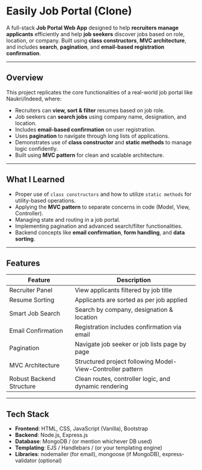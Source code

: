 #  Easily Job Portal (Clone)

A full-stack **Job Portal Web App** designed to help **recruiters manage applicants** efficiently and help **job seekers** discover jobs based on role, location, or company. Built using **class constructors**, **MVC architecture**, and includes **search**, **pagination**, and **email-based registration confirmation**.

---

## Overview

This project replicates the core functionalities of a real-world job portal like Naukri/Indeed, where:

-  Recruiters can **view, sort & filter** resumes based on job role.
-  Job seekers can **search jobs** using company name, designation, and location.
-  Includes **email-based confirmation** on user registration.
-  Uses **pagination** to navigate through long lists of applications.
-  Demonstrates use of **class constructor** and **static methods** to manage logic confidently.
-  Built using **MVC pattern** for clean and scalable architecture.

---

##  What I Learned

- Proper use of `class constructors` and how to utilize `static methods` for utility-based operations.
- Applying the **MVC pattern** to separate concerns in code (Model, View, Controller).
- Managing state and routing in a job portal.
- Implementing pagination and advanced search/filter functionalities.
- Backend concepts like **email confirmation**, **form handling**, and **data sorting**.

---

##  Features

| Feature                             | Description                                                 |
|-------------------------------------|-------------------------------------------------------------|
|  Recruiter Panel                  | View applicants filtered by job title                       |
|  Resume Sorting                   | Applicants are sorted as per job applied                    |
|  Smart Job Search                 | Search by company, designation & location                   |
|  Email Confirmation               | Registration includes confirmation via email                |
|  Pagination                       | Navigate job seeker or job lists page by page               |
|  MVC Architecture                 | Structured project following Model-View-Controller pattern  |
|  Robust Backend Structure         | Clean routes, controller logic, and dynamic rendering        |

---

##  Tech Stack

- **Frontend**: HTML, CSS, JavaScript (Vanilla), Bootstrap
- **Backend**: Node.js, Express.js
- **Database**: MongoDB / (or mention whichever DB used)
- **Templating**: EJS / Handlebars / (or your templating engine)
- **Libraries**: nodemailer (for email), mongoose (if MongoDB), express-validator (optional)



